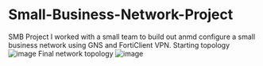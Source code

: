 # Small-Business-Network-Project
SMB Project
I worked with a small team to build out anmd configure a small business network using GNS and FortiClient VPN.
Starting topology
![image](https://github.com/DangerDan87/Small-Business-Network-Project/assets/134319969/89eeaa14-5c31-419a-8227-39822c203f32)
Final network topology
![image](https://github.com/DangerDan87/Small-Business-Network-Project/assets/134319969/d32748dc-8f2a-4151-a34f-5b2bcbc616d8)
